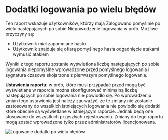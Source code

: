 <properties
    pageTitle="Logowanie dodatki po wielu błędów"
    description="Raport, który wskazuje użytkowników, którzy mają Zalogowano pomyślnie po wielu następujących po sobie Niepowodzenie logowania w prób."
    services="active-directory"
    documentationCenter=""
    authors="SSalahAhmed"
    manager="femila"
    editor=""/>

<tags
    ms.service="active-directory"
    ms.workload="identity"
    ms.tgt_pltfrm="na"
    ms.devlang="na"
    ms.topic="article"
    ms.date="03/04/2016"
    ms.author="saah;kenhoff"/>

# <a name="sign-ins-after-multiple-failures"></a>Dodatki logowania po wielu błędów
Ten raport wskazuje użytkowników, którzy mają Zalogowano pomyślnie po wielu następujących po sobie Niepowodzenie logowania w prób. Możliwe przyczyny są:

- Użytkownik miał zapomniane hasło</li><li>Użytkownik znajduje się ofiarą pomyślnego hasła odgadnięcie atakami wymusić atakiem

Wyniki z tego raportu zostanie wyświetlona liczbę następujących po sobie logowania niepomyślne wprowadzone przed pomyślnego logowania i sygnatura czasowa skojarzone z pierwszym pomyślnego logowania.

**Ustawienia raportu**: w prób, które musi przypadać przed mogą być wyświetlane w raporcie można skonfigurować minimalną liczbę następujących po sobie logowania nie powiodło się. Po wprowadzeniu zmian tego ustawienia jest należy zauważyć, że te zmiany nie zostanie zastosowany do wszelkich istniejących logowania nie powiodło się dodatki które obecnie są wyświetlane w istniejącym raporcie. Jednak będą one stosowane do wszystkich przyszłych rejestrowaniu. Zmiany do tego raportu mogą zostać wprowadzone tylko przez administratorów licencjonowana.


![Logowanie dodatki po wielu błędów](./media/active-directory-reporting-sign-ins-after-multiple-failures/signInsAfterMultipleFailures.PNG)
